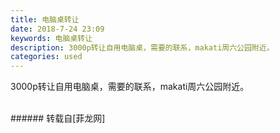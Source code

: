 ```yaml
---
title: 电脑桌转让
date: 2018-7-24 23:09
keywords: 电脑桌转让
description: 3000p转让自用电脑桌，需要的联系，makati周六公园附近。
categories: used
---
```

<td class="t_f" id="postmessage_1547973">

3000p转让自用电脑桌，需要的联系，makati周六公园附近。<br/>
<img alt="" border="0" class="zoom" data-cf-modified-d4f614723152440c51e29096-="" file="http://www.flw.ph/data/appbyme/upload/image/201807/24/bblHWTwNsHOD.jpg" id="aimg_ewYdL" lazyloadthumb="1" onclick="" onmouseover="" src="http://www.flw.ph/data/appbyme/upload/image/201807/24/bblHWTwNsHOD.jpg"/><br/>
<br/>
</td>
###### 转载自[菲龙网]